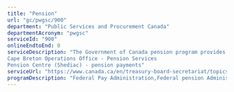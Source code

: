 ```yaml
---
title: "Pension"
url: "gc/pwgsc/900"
department: "Public Services and Procurement Canada"
departmentAcronym: "pwgsc"
serviceId: "900"
onlineEndtoEnd: 0
serviceDescription: "The Government of Canada pension program provides pension services and benefit payments to members of eight different federal public sector pension plans: Public Service, Royal Canadian Mounted Police, Canadian Armed Forces (Regular and Reservists), Members of Parliament, the Diplomatic Corps, Federally Appointed Court Judges, and Lieutenant Governors.
Cape Breton Operations Office - Pension Services
Pension Centre (Shediac) - pension payments"
serviceUrl: "https://www.canada.ca/en/treasury-board-secretariat/topics/pension-plan.html"
programDescription: "Federal Pay Administration,Federal pension Administration"
---
```

